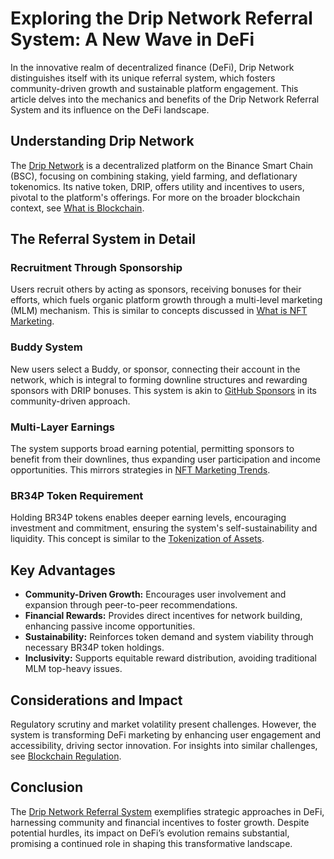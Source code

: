 # Exploring the Drip Network Referral System: A New Wave in DeFi

In the innovative realm of decentralized finance (DeFi), Drip Network distinguishes itself with its unique referral system, which fosters community-driven growth and sustainable platform engagement. This article delves into the mechanics and benefits of the Drip Network Referral System and its influence on the DeFi landscape.

## Understanding Drip Network

The [Drip Network](https://drip.community/) is a decentralized platform on the Binance Smart Chain (BSC), focusing on combining staking, yield farming, and deflationary tokenomics. Its native token, DRIP, offers utility and incentives to users, pivotal to the platform's offerings. For more on the broader blockchain context, see [What is Blockchain](https://www.license-token.com/wiki/what-is-blockchain).

## The Referral System in Detail

### Recruitment Through Sponsorship

Users recruit others by acting as sponsors, receiving bonuses for their efforts, which fuels organic platform growth through a multi-level marketing (MLM) mechanism. This is similar to concepts discussed in [What is NFT Marketing](https://www.license-token.com/wiki/what-is-nft-marketing).

### Buddy System

New users select a Buddy, or sponsor, connecting their account in the network, which is integral to forming downline structures and rewarding sponsors with DRIP bonuses. This system is akin to [GitHub Sponsors](https://www.license-token.com/wiki/what-is-git-hub-sponsors) in its community-driven approach.

### Multi-Layer Earnings

The system supports broad earning potential, permitting sponsors to benefit from their downlines, thus expanding user participation and income opportunities. This mirrors strategies in [NFT Marketing Trends](https://www.license-token.com/wiki/nft-marketing-trends).

### BR34P Token Requirement

Holding BR34P tokens enables deeper earning levels, encouraging investment and commitment, ensuring the system's self-sustainability and liquidity. This concept is similar to the [Tokenization of Assets](https://www.license-token.com/wiki/what-is-tokenization-of-assets).

## Key Advantages

- **Community-Driven Growth:** Encourages user involvement and expansion through peer-to-peer recommendations.
- **Financial Rewards:** Provides direct incentives for network building, enhancing passive income opportunities.
- **Sustainability:** Reinforces token demand and system viability through necessary BR34P token holdings.
- **Inclusivity:** Supports equitable reward distribution, avoiding traditional MLM top-heavy issues.

## Considerations and Impact

Regulatory scrutiny and market volatility present challenges. However, the system is transforming DeFi marketing by enhancing user engagement and accessibility, driving sector innovation. For insights into similar challenges, see [Blockchain Regulation](https://www.license-token.com/wiki/blockchain-regulation).

## Conclusion

The [Drip Network Referral System](https://drip.community/) exemplifies strategic approaches in DeFi, harnessing community and financial incentives to foster growth. Despite potential hurdles, its impact on DeFi’s evolution remains substantial, promising a continued role in shaping this transformative landscape.